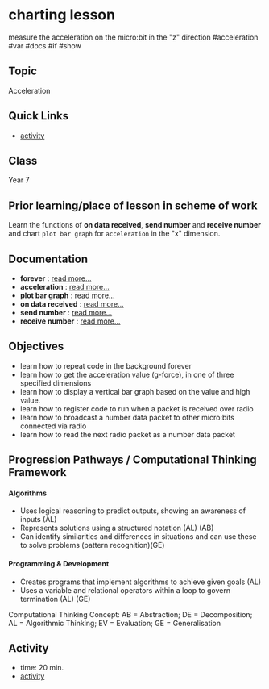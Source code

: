 # charting lesson

measure the acceleration on the micro:bit in the "z" direction #acceleration #var #docs #if #show

## Topic

Acceleration

## Quick Links

* [activity](/microbit/lessons/charting/activity)

## Class

Year 7

## Prior learning/place of lesson in scheme of work

Learn the functions of **on data received**, **send number** and **receive number** and chart `plot bar graph` for `acceleration` in the "x" dimension.

## Documentation

* **forever** : [read more...](/microbit/reference/basic/forever)
* **acceleration** : [read more...](/microbit/reference/input/acceleration)
* **plot bar graph** : [read more...](/microbit/reference/led/plot-bar-graph)
* **on data received** : [read more...](/microbit/reference/radio/on-data-received)
* **send number** : [read more...](/microbit/reference/radio/send-number)
* **receive number** : [read more...](/microbit/reference/radio/receive-number)

## Objectives

* learn how to repeat code in the background forever
* learn how to get the acceleration value (g-force), in one of three specified dimensions
* learn how to display a vertical bar graph based on the value and high value.
* learn how to register code to run when a packet is received over radio
* learn how to broadcast a number data packet to other micro:bits connected via radio
* learn how to read the next radio packet as a number data packet

## Progression Pathways / Computational Thinking Framework

#### Algorithms

*  Uses logical reasoning to predict  outputs, showing an awareness of inputs (AL)
* Represents solutions using a structured notation (AL) (AB)
*  Can identify similarities and differences in situations and can use these to solve problems (pattern recognition)(GE)

#### Programming & Development

* Creates programs that implement algorithms to achieve given goals (AL)
* Uses a variable and relational operators within a loop to govern termination (AL) (GE)

Computational Thinking Concept: AB = Abstraction; DE = Decomposition; AL = Algorithmic Thinking; EV = Evaluation; GE = Generalisation

## Activity

* time: 20 min.
* [activity](/microbit/lessons/charting/activity)

